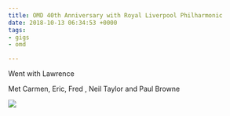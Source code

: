 ```yaml
---
title: OMD 40th Anniversary with Royal Liverpool Philharmonic
date: 2018-10-13 06:34:53 +0000
tags:
- gigs
- omd

---
```

Went with Lawrence

Met Carmen, Eric, Fred , Neil Taylor and Paul Browne

![](http://www.omd.uk.com/wp-content/uploads/2018/02/Untitled-design-31.jpg)